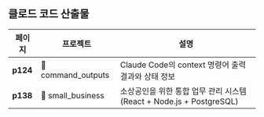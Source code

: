 ## 클로드 코드 산출물

| 페이지 | 프로젝트 | 설명 |
|--------|----------|------|
| **p124** | 📁 command_outputs | Claude Code의 context 명령어 출력 결과와 상태 정보 |
| **p138** | 📁 small_business | 소상공인을 위한 통합 업무 관리 시스템 (React + Node.js + PostgreSQL) |
